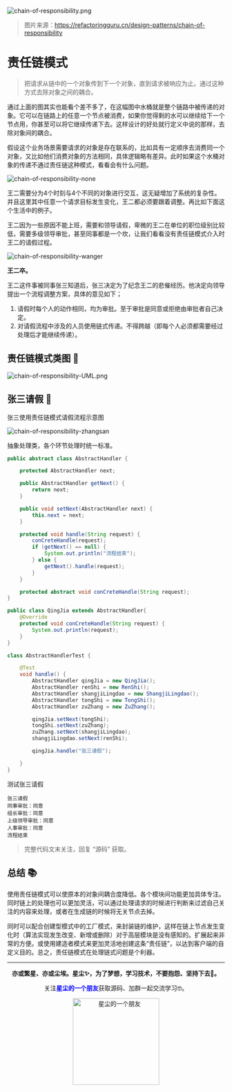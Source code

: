 ![chain-of-responsibility.png](https://i.loli.net/2020/11/28/25fjXDYo4VriF9l.png)

> 图片来源：https://refactoringguru.cn/design-patterns/chain-of-responsibility

# 责任链模式

> 把请求从链中的一个对象传到下一个对象，直到请求被响应为止。通过这种方式去除对象之间的耦合。

通过上面的图其实也能看个差不多了，在这幅图中水桶就是整个链路中被传递的对象。它可以在链路上的任意一个节点被消费，如果你觉得剩的水可以继续给下一个节点用，你甚至可以将它继续传递下去。这样设计的好处就行定义中说的那样，去除对象间的耦合。

假设这个业务场景需要请求的对象是存在联系的，比如具有一定顺序去消费同一个对象，又比如他们消费对象的方法相同，具体逻辑略有差异。此时如果这个水桶对象的传递不通过责任链这种模式，看看会有什么问题。

![chain-of-responsibility-none](https://i.loli.net/2020/11/28/UuO5PtAK6Xwvx1q.png)

王二需要分为4个时刻与4个不同的对象进行交互，这无疑增加了系统的复杂性。并且这里其中任意一个请求目标发生变化，王二都必须要跟着调整。再比如下面这个生活中的例子。

王二因为一些原因不能上班，需要和领导请假，卑微的王二在单位的职位级别比较低，需要多级领导审批，甚至同事都是一个坎，让我们看看没有责任链模式介入时王二的请假过程。

![chain-of-responsibility-wanger](https://i.loli.net/2020/11/28/f2Vca1v5tFpGPhn.png)

**王二卒。**



王二这件事被同事张三知道后，张三决定为了纪念王二的悲催经历。他决定向领导提出一个流程调整方案，具体的意见如下；

1. 请假时每个人的动作相同，均为审批。至于审批是同意或拒绝由审批者自己决定。
2. 对请假流程中涉及的人员使用链式传递。不得跨越（即每个人必须都需要经过处理后才能继续传递）。



## 责任链模式类图 📌

![chain-of-responsibility-UML.png](https://i.loli.net/2020/11/28/VwsODFXe7ISup6c.png)



## 张三请假 📃

张三使用责任链模式请假流程示意图

![chain-of-responsibility-zhangsan](https://i.loli.net/2020/11/28/QKCPk5Ixmpir7to.png)

抽象处理类，各个环节处理时统一标准。

```java
public abstract class AbstractHandler {

    protected AbstractHandler next;

    public AbstractHandler getNext() {
        return next;
    }

    public void setNext(AbstractHandler next) {
        this.next = next;
    }

    protected void handle(String request) {
        conCreteHandle(request);
        if (getNext() == null) {
            System.out.println("流程结束");
        } else {
            getNext().handle(request);
        }
    }

    protected abstract void conCreteHandle(String request);
}
```



```java
public class QingJia extends AbstractHandler{
    @Override
    protected void conCreteHandle(String request) {
        System.out.println(request);
    }
}
```



```java
class AbstractHandlerTest {

    @Test
    void handle() {
        AbstractHandler qingJia = new QingJia();
        AbstractHandler renShi = new RenShi();
        AbstractHandler shangjiLingdao = new ShangjiLingdao();
        AbstractHandler tongShi = new TongShi();
        AbstractHandler zuZhang = new ZuZhang();

        qingJia.setNext(tongShi);
        tongShi.setNext(zuZhang);
        zuZhang.setNext(shangjiLingdao);
        shangjiLingdao.setNext(renShi);

        qingJia.handle("张三请假");

    }
}
```

测试张三请假

```text
张三请假
同事审批：同意
组长审批：同意
上级领导审批：同意
人事审批：同意
流程结束
```

> 完整代码文末关注，回复 “源码” 获取。

## 总结 📚

使用责任链模式可以使原本的对象间耦合度降低。各个模块间功能更加具体专注。同时链上的处理也可以更加灵活，可以通过处理请求的时候进行判断来过滤自己关注的内容来处理，或者在生成链的时候将无关节点去掉。

同时可以配合创建型模式中的工厂模式，来封装链的维护，这样在链上节点发生变化时（算法实现发生改变、新增或删除）对于高层模块是没有感知的。扩展起来非常的方便。或使用建造者模式来更加灵活地创建这条“责任链”，以达到客户端的自定义目的。总之，责任链模式在处理链式问题是个利器。



----
<div align="center">
    <b>亦或繁星、亦或尘埃。星尘✨，为了梦想，学习技术，不要抱怨、坚持下去💪。</b>
    <p>关注<b style='color:blue'>星尘的一个朋友</b>获取源码、加群一起交流学习🤓。</p>
    <img width="200px" alt='星尘的一个朋友' src='https://i.loli.net/2020/10/22/7swJfMCPrThebVI.png'/>
</div>

